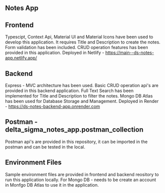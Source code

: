 ## Notes App

## Frontend

Typescipt, Context Api, Material UI and Material Icons have been used to develop this application.
It requires Title and Description to create the notes.
Form validation has been included.
CRUD operation features has been provided in this application.
Deployed in Netlify - https://main--ds-notes-app.netlify.app/

## Backend

Express - MVC architecture has been used.
Basic CRUD operation api's are provided in this backend application.
Full Text Search has been implemented for Title and Description to filter the notes.
Mongo DB Atlas has been used for Database Storage and Management.
Deployed in Render - https://ds-notes-backend-app.onrender.com

## Postman - delta_sigma_notes_app.postman_collection

Postman api's are provided in this repository, it can be imported in the postman and can be tested in the local.

## Environment Files

Sample environment files are provided in frontend and backend reository to run this application locally.
For Mongo DB - needs to be create an account in Monfgo DB Atlas to use it in the application.